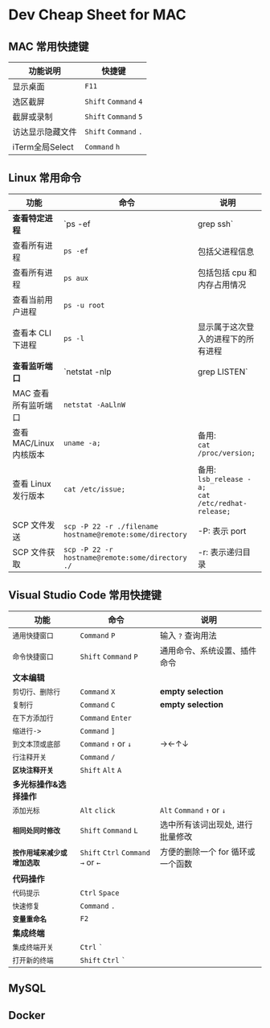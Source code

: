 # Dev Cheap Sheet for MAC

## MAC 常用快捷键

| 功能说明   | 快捷键                |
| ---------- | --------------------- |
| 显示桌面   | `F11`                 |
| 选区截屏   | `Shift` `Command` `4` |
| 截屏或录制 | `Shift` `Command` `5` |
| 访达显示隐藏文件| `Shift` `Command` `.` |
| iTerm全局Select | `Command` `h` |
## Linux 常用命令

| 功能 | 命令 | 说明 |
| --- | --- | --- |
| **查看特定进程** | `ps -ef | grep ssh` |  |
| 查看所有进程 | `ps -ef` | 包括父进程信息 |
| 查看所有进程 | `ps aux` | 包括包括 cpu 和内存占用情况 |
| 查看当前用户进程 | `ps -u root` |  |
| 查看本 CLI 下进程 | `ps -l` | 显示属于这次登入的进程下的所有进程 |
| **查看监听端口** | `netstat -nlp | grep LISTEN` |  |
| MAC 查看所有监听端口 | `netstat -AaLlnW` |  |
| 查看 MAC/Linux 内核版本 | `uname -a;` | 备用:<br> `cat /proc/version;` |
| 查看 Linux 发行版本 | `cat /etc/issue;` | 备用:<br> `lsb_release -a;` <br> `cat /etc/redhat-release;` |
| SCP 文件发送 | `scp -P 22 -r ./filename hostname@remote:some/directory` | -P: 表示 port |
| SCP 文件获取 | `scp -P 22 -r hostname@remote:some/directory ./` | -r: 表示递归目录 |

## Visual Studio Code 常用快捷键

| **功能**                       | 命令                                | 说明                              |
| ------------------------------ | ----------------------------------- | --------------------------------- |
| `通用快捷窗口`                 | `Command` `P`                       | 输入 `?` 查询用法                 |
| `命令快捷窗口`                 | `Shift` `Command` `P`               | 通用命令、系统设置、插件命令      |
| **文本编辑**                   |                                     |                                   |
| `剪切行、删除行`               | `Command` `X`                       | **empty selection**               |
| `复制行`                       | `Command` `C`                       | **empty selection**               |
| `在下方添加行`                 | `Command` `Enter`                   |
| `缩进行->`                     | `Command` `]`                       |
| `到文本顶或底部`               | `Command` `↑` or `↓`                | →←↑↓                              |
| `行注释开关`                   | `Command` `/`                       |
| **`区块注释开关`**             | `Shift` `Alt` `A`                   |
| **多光标操作&选择操作**        |                                     |                                   |
| `添加光标`                     | `Alt` `click`                       | `Alt` `Command` `↑` or `↓`        |
| **`相同处同时修改`**           | `Shift` `Command` `L`               | 选中所有该词出现处, 进行批量修改  |
| **`按作用域来减少或增加选取`** | `Shift` `Ctrl` `Command` `→` or `←` | 方便的删除一个 for 循环或一个函数 |
| **代码操作**                   |                                     |                                   |
| `代码提示`                     | `Ctrl` `Space`                      |
| `快速修复`                     | `Command` `.`                       |
| **`变量重命名`**               | `F2`                                |                                   |
| **集成终端**                   |                                     |                                   |
| `集成终端开关`                 | `Ctrl` `` ` ``                      |                                   |
| `打开新的终端`                 | `Shift` `Ctrl` `` ` ``              |                                   |

## MySQL

## Docker
